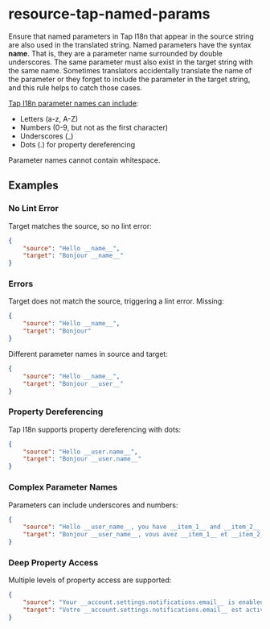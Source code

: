# resource-tap-named-params

Ensure that named parameters in Tap I18n that appear in the source string are
also used in the translated string. Named parameters have the syntax __name__.
That is, they are a parameter name surrounded by double underscores. The same
parameter must also exist in the target string with the same name.
Sometimes translators accidentally translate
the name of the parameter or they forget to include the parameter in
the target string, and this rule helps to catch those cases.

[Tap I18n parameter names can include](https://i18next.github.io/i18next/pages/doc_features.html#interpolation):
- Letters (a-z, A-Z)
- Numbers (0-9, but not as the first character)
- Underscores (_)
- Dots (.) for property dereferencing

Parameter names cannot contain whitespace.

## Examples

### No Lint Error

Target matches the source, so no lint error:

```json
{
    "source": "Hello __name__",
    "target": "Bonjour __name__"
}
```

### Errors

Target does not match the source, triggering a lint error. Missing:

```json
{
    "source": "Hello __name__",
    "target": "Bonjour"
}
```

Different parameter names in source and target:

```json
{
    "source": "Hello __name__",
    "target": "Bonjour __user__"
}
```

### Property Dereferencing

Tap I18n supports property dereferencing with dots:

```json
{
    "source": "Hello __user.name__",
    "target": "Bonjour __user.name__"
}
```

### Complex Parameter Names

Parameters can include underscores and numbers:

```json
{
    "source": "Hello __user_name__, you have __item_1__ and __item_2__.",
    "target": "Bonjour __user_name__, vous avez __item_1__ et __item_2__."
}
```

### Deep Property Access

Multiple levels of property access are supported:

```json
{
    "source": "Your __account.settings.notifications.email__ is enabled.",
    "target": "Votre __account.settings.notifications.email__ est activé."
}
```

